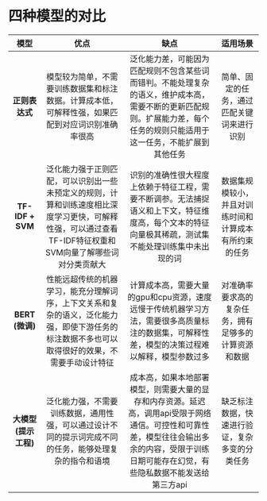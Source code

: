 # 四种模型的对比


| 模型                | 优点                                                                 | 缺点                                                                 | 适用场景                                                                 |
| :------------------: | :-------------------------------------------------------------------: | :-------------------------------------------------------------------: | :-----------------------------------------------------------------------: |
| **正则表达式**      | 模型较为简单，不需要训练数据集和标注数据。计算成本低，可解释性强，如果匹配到对应词识别准确率很高                                             | 泛化能力差，可能因为匹配规则不包含某些词而错判。不能处理复杂的语义，维护成本高，需要不断的更新匹配规则。扩展能力差，每个任务的规则只能适用于这一任务，不能扩展到其他任务                                         | 简单、固定的任务，通过匹配关键词来进行识别                                                         |
| **TF-IDF + SVM**    | 泛化能力强于正则匹配，可以识别出一些未预定义的规则，计算和训练速度相比深度学习更快，可解释性强，可以通过查看TF-IDF特征权重和SVM向量了解哪些词对分类贡献大                                             | 识别的准确性很大程度上依赖于特征工程，需要不断调参。无法捕捉语义和上下文，特征维度高，每个文本的特征向量极其稀疏，测试集不能处理训练集中未出现的词                                             | 数据集规模较小，并且对训练时间和计算成本有所约束的任务                                                |
| **BERT (微调)**     | 性能远超传统的机器学习，能充分理解词序，上下文关系和复杂的语义，泛化能力强，即使下游任务的标注数据不多也可以取得很好的效果，不需要手动设计特征                                         | 计算成本高，需要大量的gpu和cpu资源，速度远慢于传统机器学习方法，需要很多高质量标注的数据集，可解释性差，模型的决策过程难以解释，模型参数过多                                             | 对准确率要求高的复杂任务，拥有足够多的计算资源和数据                                                 |
| **大模型 (提示工程)** | 泛化能力强，不需要训练数据，通用性强，可以通过设计不同的提示词完成不同的任务，能够处理复杂的指令和语境                                         | 成本高，如果本地部署模型，则需要大量的显存和内存资源。延迟高，调用api受限于网络通信。可控性和可靠性差，模型往往会输出多余的内容，受限于训练日期可能存在幻觉，有些隐私数据不能发送给第三方api                                     | 缺乏标注数据，快速进行验证，复杂多变的分类任务                                                |
